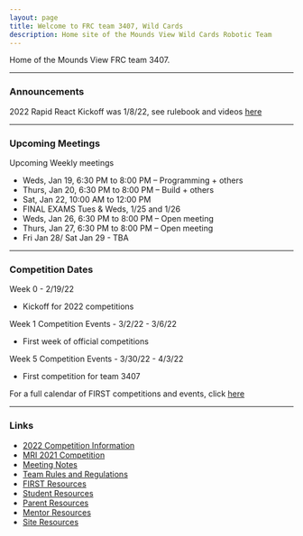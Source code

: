 ```yaml
---
layout: page
title: Welcome to FRC team 3407, Wild Cards
description: Home site of the Mounds View Wild Cards Robotic Team
---
```


Home of the Mounds View FRC team 3407. 

---
### Announcements

2022 Rapid React Kickoff was 1/8/22, see rulebook and videos [here](pages/2022Competition.html)

---
### Upcoming Meetings

Upcoming Weekly meetings
- Weds,  Jan 19, 6:30 PM to 8:00 PM – Programming + others
- Thurs, Jan 20, 6:30 PM to 8:00 PM – Build + others
- Sat,   Jan 22, 10:00 AM to 12:00 PM
- FINAL EXAMS Tues & Weds, 1/25 and 1/26
- Weds,  Jan 26, 6:30 PM to 8:00 PM – Open meeting
- Thurs, Jan 27, 6:30 PM to 8:00 PM – Open meeting
- Fri Jan 28/ Sat Jan 29 - TBA

---
### Competition Dates

Week 0 - 2/19/22
- Kickoff for 2022 competitions

Week 1 Competition Events - 3/2/22 - 3/6/22
- First week of official competitions

Week 5 Competition Events - 3/30/22 - 4/3/22
- First competition for team 3407

For a full calendar of FIRST competitions and events, click [here](https://www.firstinspires.org/robotics/frc/calendar)

---
### Links
- [2022 Competition Information](pages/2022Competition.html)
- [MRI 2021 Competition](pages/2021MRI.html)
- [Meeting Notes](pages/meetingnotes.html)
- [Team Rules and Regulations](pages/rules.html)
- [FIRST Resources](pages/firstoverview.html)
- [Student Resources](pages/studentresources.html)
- [Parent Resources](pages/parentresources.html)
- [Mentor Resources](pages/mentorresources.html)
- [Site Resources](pages/siteresources.html)
